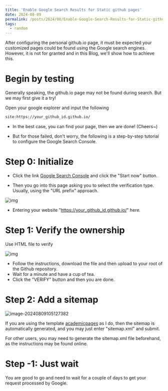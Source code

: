 ```yaml
---
title: 'Enable Google Search Results for Static github pages'
date: 2024-08-09
permalink: /posts/2024/08/Enable-Google-Search-Results-for-Static-github-pages/
tags:
  - random
---
```


After configuring the personal github.io page, it must be expected your customized  pages could be found using the Google search engines. However, it is not for granted and in this Blog, we'll show how to achieve this.

Begin by testing
======

Generally speaking, the github.io page may not be found during search. But we may first give it a try!



Open your google explorer and input the following 

```html
site:https://your_github_id.github.io/
```



* In the best case, you can find your page, then we are done! (Cheers~)



* But for those failed, don't worry, the following is a step-by-step tutorial to configure the Google Search Console.

Step 0:  Initialize
======



* Click the link [Google Search Console](https://search.google.com/search-console/about) and click the "Start now" button.



* Then you go into this page asking you to select the verification type. Usually, using the "URL prefix" approach.

![img](https://charlesqueen.github.io/resources/p14.png)

* Entering your website "https://your_github_id.github.io/" here. 

Step 1: Verify the ownership
======

Use HTML file to verify

![img](https://zelin-wu.github.io/images/google-search-verify-ownship.png)

* Follow the instructions, download the file and then upload to your root of the Github repository.
* Wait for a minute and have a cup of tea.
* Click the "VERIFY" button and then you are done.



Step 2: Add a sitemap
======



![image-20240809105127382](https://zelin-wu.github.io/images/google-search-add-sitemap.png)



If you are using the template [academicpages](https://github.com/academicpages/academicpages.github.io) as I do, then the sitemap is automatically generated, and you may just enter "sitemap.xml" and submit.



For other users, you may need to generate the sitemap.xml file beforehand, as the instructions may be found online. 



Step -1: Just wait
======

You are good to go and need to wait for a couple of days to get your request processed by Google.

